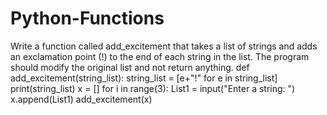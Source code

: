 # Python-Functions
Write a function called add_excitement that takes a list of strings and adds an exclamation point (!) to the end of each string in the list. The program should modify the original list and not return anything.
def add_excitement(string_list):
    string_list = [e+"!" for e in string_list]
    print(string_list)
x = []
for i in range(3):
    List1 = input("Enter a string: ")
    x.append(List1)
add_excitement(x)
    
